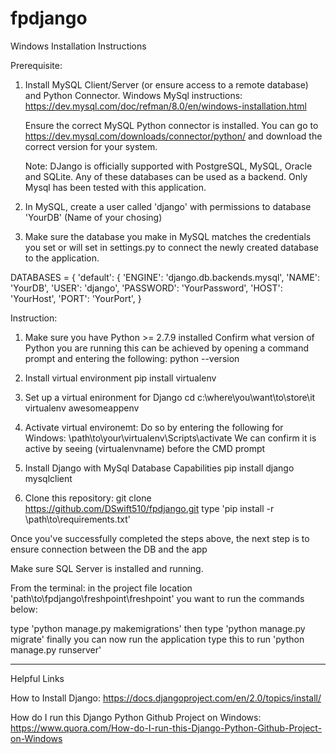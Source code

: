 # fpdjango

Windows Installation Instructions

Prerequisite: 

1. Install MySQL Client/Server (or ensure access to a remote database) and Python Connector.
    Windows MySql instructions: https://dev.mysql.com/doc/refman/8.0/en/windows-installation.html
    
    Ensure the correct MySQL Python connector is installed. You can go to https://dev.mysql.com/downloads/connector/python/     and download the correct version for your system.
    
    Note: DJango is officially supported with PostgreSQL, MySQL, Oracle and SQLite. Any of these databases can be used as a       backend. Only Mysql has been tested with this application.

2. In MySQL, create a user called 'django' with permissions to database 'YourDB' (Name of your chosing)

3. Make sure the database you make in MySQL matches the credentials you set or will set in settings.py to connect the newly created database to the application.

DATABASES = {
    'default': {
        'ENGINE': 'django.db.backends.mysql',
        'NAME': 'YourDB',
        'USER': 'django',
        'PASSWORD': 'YourPassword',
        'HOST': 'YourHost',
        'PORT': 'YourPort',
    }

Instruction:

1. Make sure you have Python >= 2.7.9 installed
   Confirm what version of Python you are running this can be achieved by opening a command prompt and entering the            following:    python --version

2. Install virtual environment
    pip install virtualenv
    
3. Set up a virtual enironment for Django 
    cd c:\where\you\want\to\store\it
        virtualenv awesomeappenv

4. Activate virtual environemt:
    Do so by entering the following for Windows:
    \path\to\your\virtualenv\Scripts\activate
    We can confirm it is active by seeing (virtualenvname) before the CMD prompt
    
5. Install Django with MySql Database Capabilities
    pip install django mysqlclient

6. Clone this repository: git clone https://github.com/DSwift510/fpdjango.git
    type 'pip install -r \path\to\requirements.txt'
    
Once you've successfully completed the steps above, the next step is to ensure connection between the DB and the app

Make sure SQL Server is installed and running.

From the terminal:
in the project file location 'path\to\fpdjango\freshpoint\freshpoint' you want to run the commands below:

type 'python manage.py makemigrations'
then type 'python manage.py migrate'
finally you can now run the application
type this to run 'python manage.py runserver'

--------------------
Helpful Links

How to Install Django: https://docs.djangoproject.com/en/2.0/topics/install/

How do I run this Django Python Github Project on Windows: https://www.quora.com/How-do-I-run-this-Django-Python-Github-Project-on-Windows
